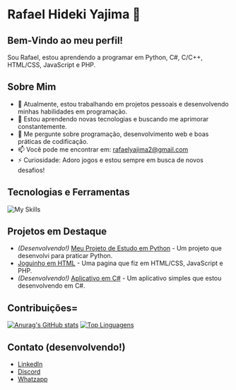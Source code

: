 # Rafael Hideki Yajima 👋

## Bem-Vindo ao meu perfil!
Sou Rafael, estou aprendendo a programar em Python, C#, C/C++, HTML/CSS, JavaScript e PHP.

## Sobre Mim
- 🔭 Atualmente, estou trabalhando em projetos pessoais e desenvolvendo minhas habilidades em programação.
- 🌱 Estou aprendendo novas tecnologias e buscando me aprimorar constantemente.
- 💬 Me pergunte sobre programação, desenvolvimento web e boas práticas de codificação.
- 📫 Você pode me encontrar em: [rafaelyajima2@gmail.com](mailto:rafaelyajima2@gmail.com)
- ⚡ Curiosidade: Adoro jogos e estou sempre em busca de novos desafios!

## Tecnologias e Ferramentas
![My Skills](https://skillicons.dev/icons?i=python,csharp,c,cpp,html,css,javascript,php)

## Projetos em Destaque
- *(Desenvolvendo!)* [Meu Projeto de Estudo em Python](link-do-projeto) - Um projeto que desenvolvi para praticar Python.
- [Joguinho em HTML](https://rafaelyajima.github.io/Joguinho/) - Uma pagina que fiz em HTML/CSS, JavaScript e PHP.
- *(Desenvolvendo!)* [Aplicativo em C#](link-do-projeto) - Um aplicativo simples que estou desenvolvendo em C#.

## Contribuições=
[![Anurag's GitHub stats](https://github-readme-stats.vercel.app/api?username=rafaelyajima&show_icons=true&theme=radical)](https://github.com/rafaelyajima)
[![Top Linguagens](https://github-readme-stats.vercel.app/api/top-langs/?username=rafaelyajima&layout=compact&theme=radical)](https://github.com/rafaelyajima)

## Contato (desenvolvendo!)
- [LinkedIn](link-do-linkedin)
- [Discord](link-do-discord)
- [Whatzapp](link-do-whatzapp)